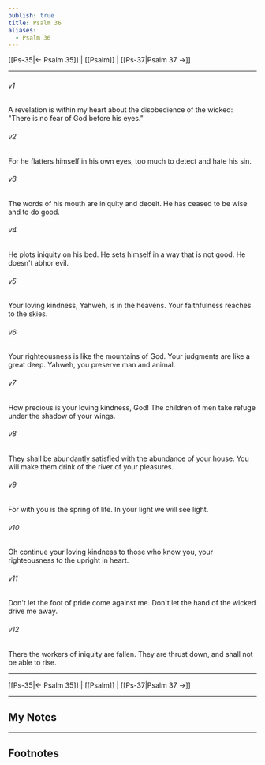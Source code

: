 ```yaml
---
publish: true
title: Psalm 36
aliases:
  - Psalm 36
---
```


[[Ps-35|← Psalm 35]] | [[Psalm]] | [[Ps-37|Psalm 37 →]]
***



###### v1 
A revelation is within my heart about the disobedience of the wicked: "There is no fear of God before his eyes." 

###### v2 
For he flatters himself in his own eyes, too much to detect and hate his sin. 

###### v3 
The words of his mouth are iniquity and deceit. He has ceased to be wise and to do good. 

###### v4 
He plots iniquity on his bed. He sets himself in a way that is not good. He doesn't abhor evil. 

###### v5 
Your loving kindness, Yahweh, is in the heavens. Your faithfulness reaches to the skies. 

###### v6 
Your righteousness is like the mountains of God. Your judgments are like a great deep. Yahweh, you preserve man and animal. 

###### v7 
How precious is your loving kindness, God! The children of men take refuge under the shadow of your wings. 

###### v8 
They shall be abundantly satisfied with the abundance of your house. You will make them drink of the river of your pleasures. 

###### v9 
For with you is the spring of life. In your light we will see light. 

###### v10 
Oh continue your loving kindness to those who know you, your righteousness to the upright in heart. 

###### v11 
Don't let the foot of pride come against me. Don't let the hand of the wicked drive me away. 

###### v12 
There the workers of iniquity are fallen. They are thrust down, and shall not be able to rise.

***
[[Ps-35|← Psalm 35]] | [[Psalm]] | [[Ps-37|Psalm 37 →]]

---
## My Notes

---
## Footnotes